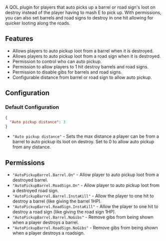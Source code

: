 A QOL plugin for players that auto picks up a barrel or road sign's loot on destroy instead of the player having to mash E to pick up. With permissions, you can also set barrels and road signs to destroy in one hit allowing for quicker looting along the roads.

## Features
* Allows players to auto pickup loot from a barrel when it is destroyed.
* Allows players to auto pickup loot from a road sign when it is destroyed.
* Permission to control who can auto pickup.
* Permission to allow players to 1 hit destroy barrels and road signs.
* Permission to disable gibs for barrels and road signs.
* Configurable distance from barrel or road sign to allow auto pickup.


## Configuration
### Default Configuration
```json
{
  "Auto pickup distance": 3
}
```

* `"Auto pickup distance"` - Sets the max distance a player can be from a barrel to auto pickup its loot on destroy. Set to 0 to allow auto pickup from any distance.


## Permissions
 * `"AutoPickupBarrel.Barrel.On"` - Allow player to auto pickup loot from a destroyed barrel.
 * `"AutoPickupBarrel.RoadSign.On"` - Allow player to auto pickup loot from a destroyed road sign.
 * `"AutoPickupBarrel.Barrel.InstaKill"` - Allow the player to one hit to destroy a barrel (like giving the barrel 1HP).
 * `"AutoPickupBarrel.RoadSign.InstaKill"` - Allow the player to one hit to destroy a road sign (like giving the road sign 1HP).
 * `"AutoPickupBarrel.Barrel.NoGibs"` - Remove gibs from being shown when a player destroys a barrel.
 * `"AutoPickupBarrel.RoadSign.NoGibs"` - Remove gibs from being shown when a player destroys a roadsign.